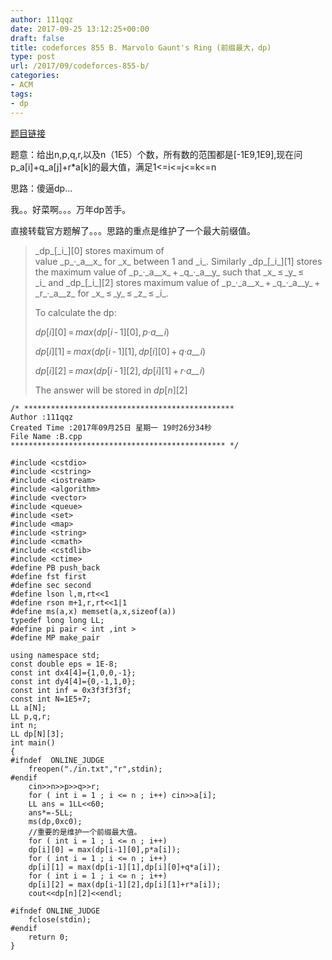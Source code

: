 ```yaml
---
author: 111qqz
date: 2017-09-25 13:12:25+00:00
draft: false
title: codeforces 855 B. Marvolo Gaunt's Ring (前缀最大，dp)
type: post
url: /2017/09/codeforces-855-b/
categories:
- ACM
tags:
- dp
---
```


[题目链接](http://codeforces.com/contest/855/problem/B)

题意：给出n,p,q,r,以及n（1E5）个数，所有数的范围都是[-1E9,1E9],现在问p_a[i]+q_a[j]+r*a[k]的最大值，满足1<=i<=j<=k<=n

思路：傻逼dp...

我。。好菜啊。。。万年dp苦手。

直接转载官方题解了。。。思路的重点是维护了一个最大前缀值。



<blockquote>_dp_[_i_][0] stores maximum of value _p_·_a__x_ for _x_ between 1 and _i_. Similarly _dp_[_i_][1] stores the maximum value of _p_·_a__x_ + _q_·_a__y_ such that _x_ ≤ _y_ ≤ _i_ and _dp_[_i_][2] stores maximum value of _p_·_a__x_ + _q_·_a__y_ + _r_·_a__z_ for _x_ ≤ _y_ ≤ _z_ ≤ _i_.

To calculate the dp:

_dp_[_i_][0] = _max_(_dp_[_i_ - 1][0], _p_·_a__i_)

_dp_[_i_][1] = _max_(_dp_[_i_ - 1][1], _dp_[_i_][0] + _q_·_a__i_)

_dp_[_i_][2] = _max_(_dp_[_i_ - 1][2], _dp_[_i_][1] + _r_·_a__i_)

The answer will be stored in _dp_[_n_][2]</blockquote>




    
    /* ***********************************************
    Author :111qqz
    Created Time :2017年09月25日 星期一 19时26分34秒
    File Name :B.cpp
    ************************************************ */
    
    #include <cstdio>
    #include <cstring>
    #include <iostream>
    #include <algorithm>
    #include <vector>
    #include <queue>
    #include <set>
    #include <map>
    #include <string>
    #include <cmath>
    #include <cstdlib>
    #include <ctime>
    #define PB push_back
    #define fst first
    #define sec second
    #define lson l,m,rt<<1
    #define rson m+1,r,rt<<1|1
    #define ms(a,x) memset(a,x,sizeof(a))
    typedef long long LL;
    #define pi pair < int ,int >
    #define MP make_pair
    
    using namespace std;
    const double eps = 1E-8;
    const int dx4[4]={1,0,0,-1};
    const int dy4[4]={0,-1,1,0};
    const int inf = 0x3f3f3f3f;
    const int N=1E5+7;
    LL a[N];
    LL p,q,r;
    int n;
    LL dp[N][3];
    int main()
    {
    #ifndef  ONLINE_JUDGE 
        freopen("./in.txt","r",stdin);
    #endif
        cin>>n>>p>>q>>r;
        for ( int i = 1 ; i <= n ; i++) cin>>a[i];
        LL ans = 1LL<<60;
        ans*=-5LL;
        ms(dp,0xc0);
        //重要的是维护一个前缀最大值。
        for ( int i = 1 ; i <= n ; i++)
        dp[i][0] = max(dp[i-1][0],p*a[i]);
        for ( int i = 1 ; i <= n ; i++)
        dp[i][1] = max(dp[i-1][1],dp[i][0]+q*a[i]);
        for ( int i = 1 ; i <= n ; i++)
        dp[i][2] = max(dp[i-1][2],dp[i][1]+r*a[i]);
        cout<<dp[n][2]<<endl;
    
    #ifndef ONLINE_JUDGE  
        fclose(stdin);
    #endif
        return 0;
    }
    






